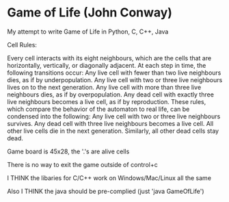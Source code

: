 # Game of Life (John Conway)

My attempt to write Game of Life in Python, C, C++, Java


Cell Rules:

Every cell interacts with its eight neighbours, which are the cells that are horizontally, vertically, or diagonally adjacent. At each step in time, the following transitions occur:
    Any live cell with fewer than two live neighbours dies, as if by underpopulation.
    Any live cell with two or three live neighbours lives on to the next generation.
    Any live cell with more than three live neighbours dies, as if by overpopulation.
    Any dead cell with exactly three live neighbours becomes a live cell, as if by reproduction.
These rules, which compare the behavior of the automaton to real life, can be condensed into the following:
    Any live cell with two or three live neighbours survives.
    Any dead cell with three live neighbours becomes a live cell.
    All other live cells die in the next generation. Similarly, all other dead cells stay dead.


Game board is 45x28, the '.'s are alive cells

There is no way to exit the game outside of control+c

I THINK the libaries for C/C++ work on Windows/Mac/Linux all the same

Also I THINK the java should be pre-complied (just 'java GameOfLife')
